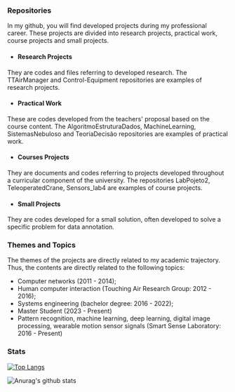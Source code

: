 ### Repositories
In my github, you will find developed projects during my professional career. These projects are divided into research projects, practical work, course projects and small projects.

- #### Research Projects
They are codes and files referring to developed research. The TTAirManager and Control-Equipment repositories are examples of research projects.
- #### Practical Work
These are codes developed from the teachers' proposal based on the course content. The AlgoritmoEstruturaDados, MachineLearning, SistemasNebuloso and TeoriaDecisão repositories are examples of practical work.
- #### Courses Projects
They are documents and codes referring to projects developed throughout a curricular component of the university. The repositories LabPojeto2, TeleoperatedCrane, Sensors_lab4 are examples of course projects.
- #### Small Projects
They are codes developed for a small solution, often developed to solve a specific problem for data annotation.

### Themes and Topics
The themes of the projects are directly related to my academic trajectory. Thus, the contents are directly related to the following topics:
- Computer networks (2011 - 2014);
- Human computer interaction (Touching Air Research Group: 2012 - 2016);
- Systems engineering (bachelor degree: 2016 - 2022);
- Master Student (2023 - Present)
- Pattern recognition, machine learning, deep learning, digital image processing, wearable motion sensor signals (Smart Sense Laboratory: 2016 - Present)

### Stats
[![Top Langs](https://github-readme-stats.vercel.app/api/top-langs/?username=jesimonbarreto&layout=compact&theme=dark)](https://github.com/anuraghazra/github-readme-stats)

![Anurag's github stats](https://github-readme-stats.vercel.app/api?username=jesimonbarreto&show_icons=true&theme=dark)
